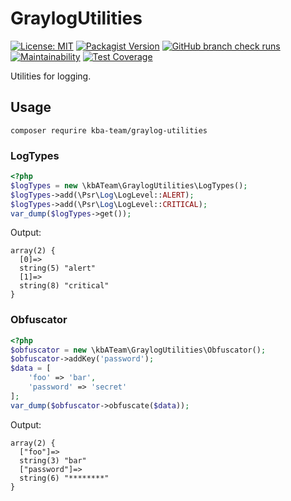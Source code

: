 # GraylogUtilities

[![License: MIT][license-mit]](LICENSE)
[![Packagist Version][packagist-badge]][packagist]
[![GitHub branch check runs]][github-actions]
[![Maintainability][maintainability-badge]][maintainability]
[![Test Coverage][coverage-badge]][coverage]

Utilities for logging.

## Usage

`composer requrire kba-team/graylog-utilities`

### LogTypes

```php
<?php
$logTypes = new \kbATeam\GraylogUtilities\LogTypes();
$logTypes->add(\Psr\Log\LogLevel::ALERT);
$logTypes->add(\Psr\Log\LogLevel::CRITICAL);
var_dump($logTypes->get());
```
Output:
```
array(2) {
  [0]=>
  string(5) "alert"
  [1]=>
  string(8) "critical"
}
```

### Obfuscator

```php
<?php
$obfuscator = new \kbATeam\GraylogUtilities\Obfuscator();
$obfuscator->addKey('password');
$data = [
    'foo' => 'bar',
    'password' => 'secret'
];
var_dump($obfuscator->obfuscate($data));
```
Output:
```
array(2) {
  ["foo"]=>
  string(3) "bar"
  ["password"]=>
  string(6) "********"
}
```

[license-mit]: https://img.shields.io/badge/license-MIT-blue.svg
[packagist-badge]: https://img.shields.io/packagist/v/kba-team/graylog-utilities
[packagist]: https://packagist.org/packages/kba-team/graylog-utilities
[GitHub branch check runs]: https://img.shields.io/github/check-runs/the-kbA-team/GraylogUtilities/main
[github-actions]: https://github.com/the-kbA-team/GraylogUtilities/actions
[maintainability-badge]: https://api.codeclimate.com/v1/badges/de31ab102727a0451337/maintainability
[maintainability]: https://codeclimate.com/github/the-kbA-team/GraylogUtilities/maintainability
[coverage-badge]: https://api.codeclimate.com/v1/badges/de31ab102727a0451337/test_coverage
[coverage]: https://codeclimate.com/github/the-kbA-team/GraylogUtilities/test_coverage
